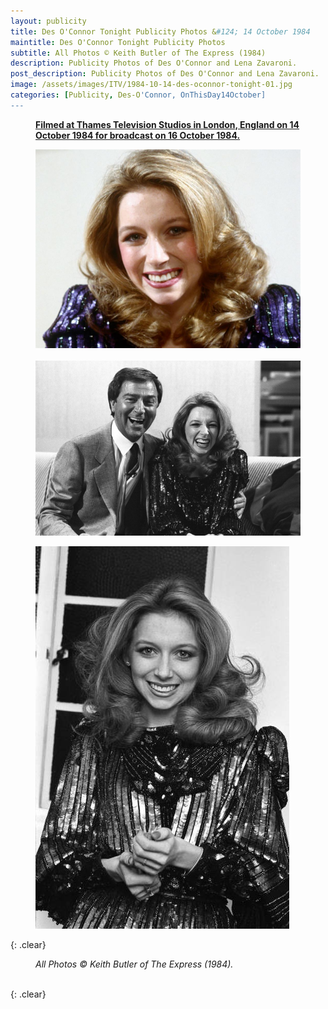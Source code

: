 ```yaml
---
layout: publicity
title: Des O'Connor Tonight Publicity Photos &#124; 14 October 1984
maintitle: Des O'Connor Tonight Publicity Photos
subtitle: All Photos © Keith Butler of The Express (1984)
description: Publicity Photos of Des O'Connor and Lena Zavaroni.
post_description: Publicity Photos of Des O'Connor and Lena Zavaroni.
image: /assets/images/ITV/1984-10-14-des-oconnor-tonight-01.jpg
categories: [Publicity, Des-O'Connor, OnThisDay14October]
---
```


<figure class="fig3">
<a href="/1984-10-16-des-oconnor-tonight"><strong>Filmed at Thames Television Studios in London, England on 14 October 1984 for broadcast on 16 October 1984.</strong></a>
</figure>

<figure class="fig1">
<a href="/assets/images/ITV/1984-10-14-des-oconnor-tonight-01.jpg"><img src="/assets/images/ITV/1984-10-14-des-oconnor-tonight-01.jpg" class="full-width zoom-in" /></a>
<br /><br />
<a href="/assets/images/ITV/1984-10-14-des-oconnor-tonight-03.jpg"><img src="/assets/images/ITV/1984-10-14-des-oconnor-tonight-03.jpg" class="full-width zoom-in" /></a>
</figure>

<figure class="fig2">
<a href="/assets/images/ITV/1984-10-14-des-oconnor-tonight-02.jpg"><img src="/assets/images/ITV/1984-10-14-des-oconnor-tonight-02.jpg" class="full-width zoom-in" /></a>
</figure>

{: .clear}

<figure class="fig3">
<cite>All Photos &copy; Keith Butler of The Express (1984).</cite>
</figure>

<br />{: .clear}

